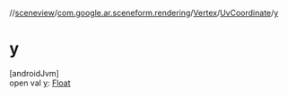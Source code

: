 //[sceneview](../../../../index.md)/[com.google.ar.sceneform.rendering](../../index.md)/[Vertex](../index.md)/[UvCoordinate](index.md)/[y](y.md)

# y

[androidJvm]\
open val [y](y.md): [Float](https://kotlinlang.org/api/latest/jvm/stdlib/kotlin/-float/index.html)
